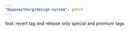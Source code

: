 ```yaml
---
"@appsmithorg/design-system": patch
---
```


feat: revert tag and release only special and premium tags
